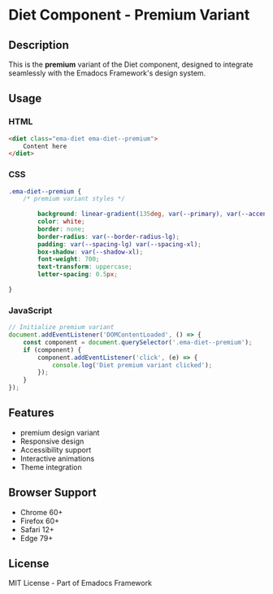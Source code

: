 # Diet Component - Premium Variant

## Description
This is the **premium** variant of the Diet component, designed to integrate seamlessly with the Emadocs Framework's design system.

## Usage

### HTML
```html
<diet class="ema-diet ema-diet--premium">
    Content here
</diet>
```

### CSS
```css
.ema-diet--premium {
    /* premium variant styles */
    
        background: linear-gradient(135deg, var(--primary), var(--accent));
        color: white;
        border: none;
        border-radius: var(--border-radius-lg);
        padding: var(--spacing-lg) var(--spacing-xl);
        box-shadow: var(--shadow-xl);
        font-weight: 700;
        text-transform: uppercase;
        letter-spacing: 0.5px;
    
}
```

### JavaScript
```javascript
// Initialize premium variant
document.addEventListener('DOMContentLoaded', () => {
    const component = document.querySelector('.ema-diet--premium');
    if (component) {
        component.addEventListener('click', (e) => {
            console.log('Diet premium variant clicked');
        });
    }
});
```

## Features
- premium design variant
- Responsive design
- Accessibility support
- Interactive animations
- Theme integration

## Browser Support
- Chrome 60+
- Firefox 60+
- Safari 12+
- Edge 79+

## License
MIT License - Part of Emadocs Framework
